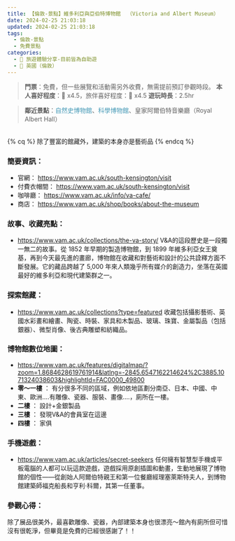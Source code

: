 ```yaml
---
title: 【倫敦-景點】維多利亞與亞伯特博物館  （Victoria and Albert Museum）
date: 2024-02-25 21:03:18
updated: 2024-02-25 21:03:18
tags:
  - 倫敦-景點
  - 免費景點    
categories: 
  - 🌴 旅遊體驗分享-目前皆為自助遊
  - 🥥 英國（倫敦） 
---
```

>**門票**：免費，但一些展覽和活動需另外收費，無需提前預訂參觀時段。
>**本人喜好程度**：🌝 x4.5，旅伴喜好程度：🌝 x4.5
>**遊玩時長**：2.5hr
<!-- more -->
>**鄰近景點**：<font color=#4599B6>自然史博物館</font>、<font color=#4599B6>科學博物館</font>、皇家阿爾伯特音樂廳（Royal Albert Hall）

<br>
{% cq %} 除了豐富的館藏外，建築的本身亦是藝術品 {% endcq %}
<br>

### 簡要資訊：
+ 官網：
https://www.vam.ac.uk/south-kensington/visit
+ 付費衣帽間：
https://www.vam.ac.uk/south-kensington/visit
+ 咖啡廳：
https://www.vam.ac.uk/info/va-cafe/
+ 商店：
https://www.vam.ac.uk/shop/books/about-the-museum

### 故事、收藏亮點：
+ https://www.vam.ac.uk/collections/the-va-story/
V&A的這段歷史是一段獨一無二的故事。從 1852 年早期的製造博物館，到 1899 年維多利亞女王奠基，再到今天最先進的畫廊，博物館在收藏和對藝術和設計的公共詮釋方面不斷發展。它的藏品跨越了 5,000 年來人類幾乎所有媒介的創造力，坐落在英國最好的維多利亞和現代建築群之一。

### 探索館藏：
+ https://www.vam.ac.uk/collections?type=featured
收藏包括攝影藝術、英國水彩畫和繪畫、陶瓷、時裝、家具和木製品、玻璃、珠寶、金屬製品（包括銀器）、微型肖像、後古典雕塑和紡織品。

### 博物館數位地圖：
+ https://www.vam.ac.uk/features/digitalmap/?zoom=1.8684628619761914&latlng=-2845.6547162214624%2C3885.1071324038603&highlightId=FAC0000_49800
+ **零～一樓** ：
有分很多不同的區域，例如依地區劃分南亞、日本、中國、中東、歐洲….有雕像、瓷器、服裝、畫像….，廁所在一樓。
+ **二樓** ：
設計+金銀製品
+ **三樓** ：
發現V&A的會員室在這邊
+ **四樓** ：
家俱

### 手機遊戲：
+ https://www.vam.ac.uk/articles/secret-seekers
任何擁有智慧型手機或平板電腦的人都可以玩這款遊戲，遊戲採用原創插圖和動畫，生動地展現了博物館的個性——從創始人阿爾伯特親王和第一位餐廳經理塞萊斯特夫人，到博物館建築師福克船長和亨利·科爾，其第一任董事。

### 參觀心得：
除了展品很美外，最喜歡雕像、瓷器，內部建築本身也很漂亮～館內有廁所但可惜沒有很乾淨，但畢竟是免費的已經很感謝了！！

